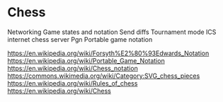 # Chess

Networking
Game states and notation
Send diffs
Tournament mode
ICS internet chess server
Pgn
Portable game notation

https://en.wikipedia.org/wiki/Forsyth%E2%80%93Edwards_Notation
https://en.wikipedia.org/wiki/Portable_Game_Notation
https://en.wikipedia.org/wiki/Chess_notation
https://commons.wikimedia.org/wiki/Category:SVG_chess_pieces
https://en.wikipedia.org/wiki/Rules_of_chess
https://en.wikipedia.org/wiki/Chess